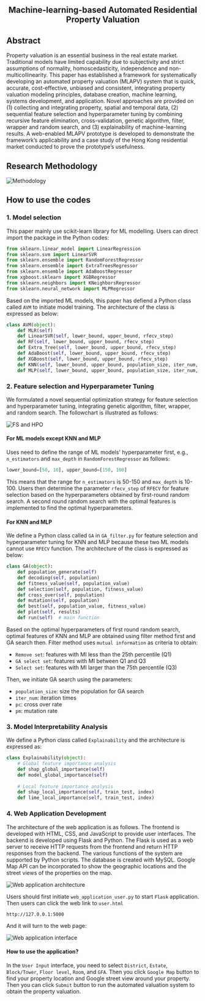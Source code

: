 



<h2 align="center">Machine-learning-based Automated Residential Property Valuation 
</h2>




## Abstract

Property valuation is an essential business in the real estate market. Traditional models have limited capability due to subjectivity and strict assumptions of normality, homoscedasticity, independence and non-multicollinearity. This paper has established a framework for systematically developing an automated property valuation (MLAPV) system that is quick, accurate, cost-effective, unbiased and consistent, integrating property valuation modeling principles, database creation, machine learning, systems development, and application. Novel approaches are provided on (1) collecting and integrating property, spatial and temporal data, (2) sequential feature selection and hyperparameter tuning by combining recursive feature elimination, cross-validation, genetic algorithm, filter, wrapper and random search, and (3) explainability of machine-learning results. A web-enabled MLAPV prototype is developed to demonstrate the framework’s applicability and a case study of the Hong Kong residential market conducted to prove the prototype’s usefulness. 



## Research Methodology

![Methodology](https://github.com/Linhkust/ML-based-AVM/blob/main/paper%20images/research%20framework.png)



## How to use the codes

### 1. Model selection

This paper mainly use scikit-learn library for ML modelling. Users can direct import the package in the Python codes:

```python
from sklearn.linear_model import LinearRegression
from sklearn.svm import LinearSVR
from sklearn.ensemble import RandomForestRegressor
from sklearn.ensemble import ExtraTreesRegressor
from sklearn.ensemble import AdaBoostRegressor
from xgboost.sklearn import XGBRegressor  
from sklearn.neighbors import KNeighborsRegressor
from sklearn.neural_network import MLPRegressor
```

Based on the imported ML models, this paper has defiend a Python class called `AVM` to initiate model training. The architecture of the class is expressed as below:

```py
class AVM(object):
    def MLR(self)
    def LinearSVR(self, lower_bound, upper_bound, rfecv_step)
    def RF(self, lower_bound, upper_bound, rfecv_step)
    def Extra_Tree(self, lower_bound, upper_bound, rfecv_step)
    def AdaBoost(self, lower_bound, upper_bound, rfecv_step)
    def XGBoost(self, lower_bound, upper_bound, rfecv_step)
    def KNN(self, lower_bound, upper_bound, population_size, iter_num, pc, pm, filter=None)
    def MLP(self, lower_bound, upper_bound, population_size, iter_num, pc, pm, filter=None)
```



### 2. Feature selection and Hyperparameter Tuning

We formulated a novel sequential optimization strategy for feature selection and hyperparameter tuning, integrating genetic algorithm, filter, wrapper, and random search. The followchart is illustrated as follows:

![FS and HPO](https://github.com/Linhkust/ML-based-AVM/blob/main/paper%20images/Sequential%20optimization%20strategy%20for%20feature%20selection%20and%20hyperparameter%20tuning.png)  

#### For ML models except KNN and MLP

Uses need to define the range of ML models' hyperparameter first, e.g., `n_estimators` and `max_depth` in `RandomForestRegressor` as follows:

```py
lower_bound=[50, 10], upper_bound=[150, 100]
```

This means that the range for `n_estimators` is 50-150 and `max_depth` is 10-100. Users then determine the parameter `rfecv_step` of `RFECV` for feature selection based on the hyperparameters obtained by first-round random search. A second round random search with the optimal features is implemented to find the optimal hyperparameters.  

#### For KNN and MLP

We define a Python class called `GA` in `GA_filter.py` for feature selection and hyperparameter tuning for KNN and MLP because these two ML models cannot use `RFECV` function. The architecture of the class is expressed as below:

```python
class GA(object):
    def population_generate(self)
    def decoding(self, population)
    def fitness_value(self, population_value)
    def selection(self, population, fitness_value)
    def cross_over(self, population)
    def mutation(self, population)
    def best(self, population_value, fitness_value)
    def plot(self, results)
    def run(self)  # main function
```

Based on the optimal hyperparameters of first round random search, optimal features of KNN and MLP are obtained using filter method first and GA search then. Filter method uses `mutual information` as criteria to obtain:

- `Remove set`: features with MI less than the 25th percentile (Q1)
- `GA select set`:  features with MI between Q1 and Q3
- `Select set`: features with MI larger than the 75th percentile (Q3)

Then, we initiate GA search using the parameters:

- `population_size`: size the population for GA search
- `iter_num`: iteration times
- `pc`: cross over rate
- `pm`: mutation rate  



### 3. Model Interpretability Analysis

We define a Python class called `Explainability` and the architecture is expressed as:

```py
class Explainability(object):
    # Global feature importance analysis
	def shap_global_importance(self)
    def model_global_importance(self)
    
    # Local feature importance analysis
    def shap_local_importance(self, train_test, index)
    def lime_local_importance(self, train_test, index)
```



### 4. Web Application Development

The architecture of the web application is as follows. The frontend is developed with HTML, CSS, and JavaScript to provide user interfaces. The backend is developed using Flask and Python. The Flask is used as a web server to receive HTTP requests from the frontend and return HTTP responses from the backend. The various functions of the system are supported by Python scripts. The database is created with MySQL. Google Map API can be incorporated to show the geographic locations and the street views of the properties on the map.

![Web application architecture](https://github.com/Linhkust/ML-based-AVM/blob/main/paper%20images/web%20application%20architecture.png)

Users should first initiate `web_application_user.py` to start `Flask` application. Then users can click the web link to `user.html`

```http://127.0.0.1:5000
http://127.0.0.1:5000
```

And it will turn to the web page:

![Web application interface](https://github.com/Linhkust/ML-based-AVM/blob/main/paper%20images/Web%20application%20interface.png)

#### How to use the application?

In the `User Input` interface, you need to select `District`, `Estate`, `Block/Tower`, `Floor level`, `Room`, and `GFA`. Then you click `Google Map` button to find your property location and Google street view around your property. Then you can click `Submit` button to run the automated valuation system to obtain the property valuation.

